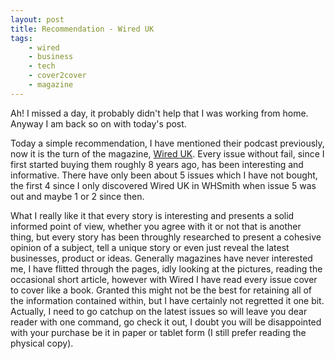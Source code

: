 ```yaml
---
layout: post
title: Recommendation - Wired UK
tags:
    - wired
    - business
    - tech
    - cover2cover
    - magazine
---
```


Ah! I missed a day, it probably didn't help that I was working from home. Anyway I am back so on with today's post.

Today a simple recommendation, I have mentioned their podcast previously, now it is the turn of the magazine, [Wired UK](https://wired.co.uk/magazine). Every issue without fail, since I first started buying them roughly 8 years ago, has been interesting and informative. There have only been about 5 issues which I have not bought, the first 4 since I only discovered Wired UK in WHSmith when issue 5 was out and maybe 1 or 2 since then.

What I really like it that every story is interesting and presents a solid informed point of view, whether you agree with it or not that is another thing, but every story has been throughly researched to present a cohesive opinion of a subject, tell a unique story or even just reveal the latest businesses, product or ideas. Generally magazines have never interested me, I have flitted through the pages, idly looking at the pictures, reading the occasional short article, however with Wired I have read every issue cover to cover like a book. Granted this might not be the best for retaining all of the information contained within, but I have certainly not regretted it one bit. Actually, I need to go catchup on the latest issues so will leave you dear reader with one command, go check it out, I doubt you will be disappointed with your purchase be it in paper or tablet form (I still prefer reading the physical copy).
